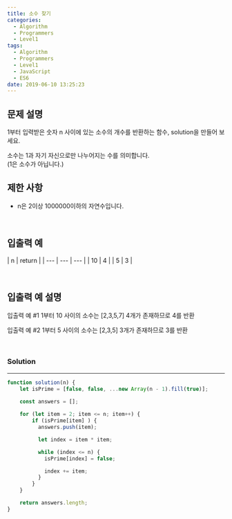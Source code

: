 ```yaml
---
title: 소수 찾기
categories:
  - Algorithm
  - Programmers
  - Level1
tags:
  - Algorithm
  - Programmers
  - Level1
  - JavaScript
  - ES6
date: 2019-06-10 13:25:23
---
```


## 문제 설명
1부터 입력받은 숫자 n 사이에 있는 소수의 개수를 반환하는 함수, solution을 만들어 보세요.

소수는 1과 자기 자신으로만 나누어지는 수를 의미합니다.<br/>
(1은 소수가 아닙니다.)

<!-- more -->

## 제한 사항
- n은 2이상 1000000이하의 자연수입니다.

<br/>


## 입출력 예
| n | return |
| --- | --- | --- |
| 10 | 4 |
| 5 | 3 |

<br/>


## 입출력 예 설명
입출력 예 #1
1부터 10 사이의 소수는 [2,3,5,7] 4개가 존재하므로 4를 반환

입출력 예 #2
1부터 5 사이의 소수는 [2,3,5] 3개가 존재하므로 3를 반환

<br/>


### Solution

---

```javascript
function solution(n) {
    let isPrime = [false, false, ...new Array(n - 1).fill(true)];
    
    const answers = [];

    for (let item = 2; item <= n; item++) {
        if (isPrime[item] ) {
          answers.push(item);

          let index = item * item;

          while (index <= n) {
            isPrime[index] = false;

            index += item;
          }
        }
    }

    return answers.length;
}
```
